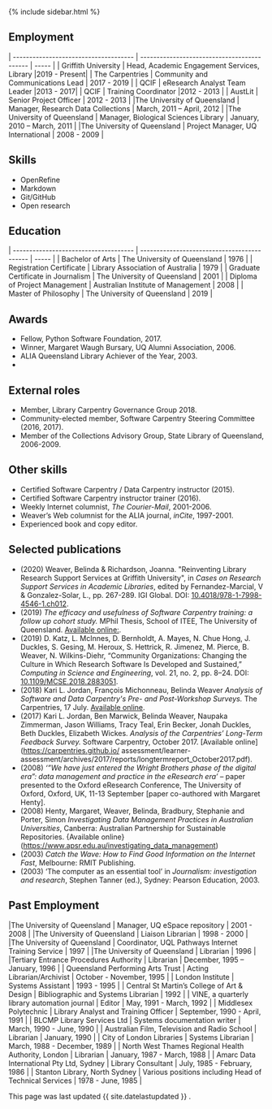 
{% include sidebar.html %}


## Employment

| ------------------------------------- | ------------------------------------------- | ----- |
| Griffith University      | Head, Academic Engagement Services, Library        |2019 - Present|
| The Carpentries | Community and Communications Lead | 2017 - 2019 |
| QCIF | eResearch Analyst Team Leader |2013 - 2017|
| QCIF | Training Coordinator |2012 - 2013 |
| AustLit | Senior Project Officer  | 2012 - 2013 |
|The University of Queensland | Manager, Research Data Collections | March, 2011 – April, 2012  |
|The University of Queensland | Manager, Biological Sciences Library | January, 2010 – March, 2011  |
|The University of Queensland | Project Manager, UQ International | 2008 - 2009 |

## Skills

- OpenRefine
- Markdown
- Git/GitHub
- Open research

## Education

| ------------------------------------- | ------------------------------------------- | ----- |
| Bachelor of Arts | The University of Queensland          | 1976 |
| Registration Certificate | Library Association of Australia |  1979 |
| Graduate Certificate in Journalism | The University of Queensland  | 2001 |
| Diploma of Project Management | Australian Institute of Management | 2008 |
| Master of Philosophy | The University of Queensland          | 2019 |

## Awards
- Fellow, Python Software Foundation, 2017.
- Winner, Margaret Waugh Bursary, UQ Alumni Association, 2006.
- ALIA Queensland Library Achiever of the Year, 2003.
- 
## External roles
- Member, Library Carpentry Governance Group 2018.
- Community-elected member, Software Carpentry Steering Committee (2016, 2017).
- Member of the Collections Advisory Group, State Library of Queensland, 2006-2009.

## Other skills
- Certified Software Carpentry / Data Carpentry instructor (2015).
- Certified Software Carpentry instructor trainer (2016). 
- Weekly Internet columnist, *The Courier-Mail*, 2001-2006.
- Weaver’s Web columnist for the ALIA journal, *inCite*, 1997-2001. 
- Experienced book and copy editor.

## Selected publications
- (2020) Weaver, Belinda & Richardson, Joanna. "Reinventing Library Research Support Services at Griffith University", in *Cases on Research Support Services in Academic Libraries*, edited by Fernandez-Marcial, V & Gonzalez-Solar, L., pp. 267-289. IGI Global. DOI: [10.4018/978-1-7998-4546-1.ch012](https://dx.doi.org/10.4018/978-1-7998-4546-1.ch012).
- (2019) *The efficacy and usefulness of Software Carpentry training: a follow up cohort study.* MPhil Thesis, School of ITEE, The University of Queensland. [Available online:](https://espace.library.uq.edu.au/view/UQ:3bcd280). 
- (2019) D. Katz, L. McInnes, D. Bernholdt, A. Mayes, N. Chue Hong, J. Duckles, S. Gesing, M. Heroux, S. Hettrick, R. Jimenez, M. Pierce, B. Weaver, N. Wilkins-Diehr, “Community Organizations: Changing the Culture in Which Research Software Is Developed and Sustained,” *Computing in Science and Engineering*, vol. 21, no. 2, pp. 8–24. DOI: [10.1109/MCSE.2018.2883051](https://dx.doi.org/10.1109/MCSE.2018.2883051).
- (2018) Kari L. Jordan, François Michonneau, Belinda Weaver *Analysis of Software and Data Carpentry's Pre- and Post-Workshop Surveys.* The Carpentries,  17 July. [Available online](https://carpentries.github.io/assessment/learner-assessment/reports/2018-07-learners-pre-post-surveys.pdf).
- (2017) Kari L. Jordan, Ben Marwick, Belinda Weaver, Naupaka Zimmerman, Jason Williams, Tracy Teal, Erin Becker, Jonah Duckles, Beth Duckles, Elizabeth Wickes. *Analysis of the Carpentries’ Long-Term Feedback Survey.* Software Carpentry,  October 2017. [Available online](https://carpentries.github.io/ assessment/learner-assessment/archives/2017/reports/longtermreport_October2017.pdf).
- (2008) *‘”We have just entered the Wright Brothers phase of the digital era”:   data management and practice in the eResearch era’* – paper presented to the Oxford eResearch Conference, The University of Oxford, Oxford, UK, 11-13 September [paper co-authored with Margaret Henty].
- (2008) Henty, Margaret, Weaver, Belinda, Bradbury, Stephanie and Porter, Simon *Investigating Data Management Practices in Australian Universities*, Canberra: Australian Partnership for Sustainable Repositories. {Available online}(https://www.apsr.edu.au/investigating_data_management)
- (2003) *Catch the Wave: How to Find Good Information on the Internet Fast*, Melbourne: RMIT Publishing.
- (2003) ‘The computer as an essential tool’ in *Journalism: investigation and research*, Stephen Tanner (ed.), Sydney: Pearson Education, 2003.

## Past Employment

|The University of Queensland | Manager, UQ eSpace repository | 2001 - 2008 |
|The University of Queensland | Liaison Librarian | 1998 - 2000 |
|The University of Queensland | Coordinator, UQL Pathways Internet Training Service | 1997 |
|The University of Queensland | Librarian | 1996 |
|Tertiary Entrance Procedures Authority | Librarian |  December, 1995 – January, 1996 |
| Queensland Performing Arts Trust | Acting Librarian/Archivist |  October - November, 1995 |
| London Institute | Systems Assistant | 1993 -  1995 |
| Central St Martin’s College of Art & Design | Bibliographic and Systems Librarian | 1992 |
| VINE, a quarterly library automation journal | Editor | May, 1991 - March, 1992 |
| Middlesex Polytechnic | Library Analyst and Training Officer | September, 1990 - April, 1991 |
| BLCMP Library Services Ltd | Systems documentation writer | March, 1990 - June, 1990 |
| Australian Film, Television and Radio School | Librarian | January, 1990 |
| City of London Libraries | Systems Librarian | March, 1988 - December, 1989 |
| North West Thames Regional Health Authority, London | Librarian | January, 1987 - March, 1988 |
| Amarc Data International Pty Ltd, Sydney | Library Consultant | July, 1985 - February, 1986 |
| Stanton Library, North Sydney | Various positions including Head of Technical Services | 1978 - June, 1985 |

This page was last updated {{ site.datelastupdated }} .

